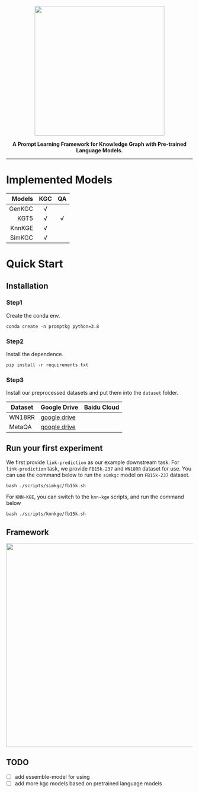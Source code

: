 <div align="center">
    <img src="https://github.com/zjunlp/PromptKG/blob/main/resources/logo.svg" width="350px">
    <p> <b>
        A Prompt Learning Framework for Knowledge Graph  with Pre-trained Language Models.</b>
    </p>
</div>



------



# Implemented Models



| Models | KGC  |  QA  |
| -----: | :--: | :--: |
| GenKGC |  √   |      |
|   KGT5 |  √   |  √   |
| KnnKGE |  √   |      |
| SimKGC |  √   |      |




# Quick Start

## Installation

### **Step1**

Create the conda env.

```shell
conda create -n promptkg python=3.8
```

### **Step2**

Install the dependence.

```shell
pip install -r requirements.txt
```

### Step3

Install our preprocessed datasets and put them into the `dataset` folder.

| Dataset | Google Drive                                                 | Baidu Cloud |
| ------- | ------------------------------------------------------------ | ----------- |
| WN18RR  | [google drive](https://drive.google.com/drive/folders/1k5mT3d7fldVSSyAYH5KWv3_BI3B2-BXJ?usp=sharing) |             |
| MetaQA  | [google drive](https://drive.google.com/drive/folders/1q4kph9nd4ADjvkPIZvAwYbqza7o7DFt9?usp=sharing) |             |





## Run your first experiment

We first provide `link-prediction` as our example downstream task.
For `link-prediction` task, we provide `FB15k-237` and `WN18RR` dataset for use.
You can use the command below to run the `simkgc` model on `FB15k-237` dataset.

```shell
bash ./scripts/simkgc/fb15k.sh
```

For `KNN-KGE`, you can switch to the `knn-kge` scripts, and run the command below

```shell
bash ./scripts/knnkge/fb15k.sh
```

## Framework

<img src="https://github.com/zjunlp/PromptKG/blob/main/resources/framework.jpg" width="550px">



## TODO 

- [ ] add essemble-model for using
- [ ] add more kgc models based on pretrained language models
